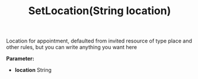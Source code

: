 ﻿---
uid: crmscript_ref_NSAppointmentSyncData_SetLocation
title: SetLocation(String location)
intellisense: NSAppointmentSyncData.SetLocation
keywords: NSAppointmentSyncData, GetLocation
so.topic: reference
---

Location for appointment, defaulted from invited resource of type place and other rules, but you can write anything you want here

**Parameter:** 
 - **location** String

